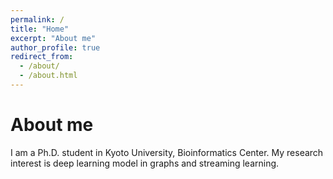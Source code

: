 ```yaml
---
permalink: /
title: "Home"
excerpt: "About me"
author_profile: true
redirect_from: 
  - /about/
  - /about.html
---
```


About me
=====

I am a Ph.D. student in Kyoto University, Bioinformatics Center. My research interest is deep learning model in graphs and streaming learning.